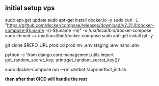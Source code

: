 ## initial setup vps
sudo apt-get update
sudo apt-get install docker.io -y
sudo curl -L "https://github.com/docker/compose/releases/download/v2.21.0/docker-compose-$(uname -s)-$(uname -m)" -o /usr/local/bin/docker-compose
sudo chmod +x /usr/local/bin/docker-compose
sudo apt-get install git -y

git clone $REPO_URL prod
cd prod
mv .env.staging .env
nano .env

python -c 'from django.core.management.utils import get_random_secret_key; print(get_random_secret_key())'

sudo docker-compose run --rm certbot /app/certbot_init.sh

**then after that CICD will handle the rest**